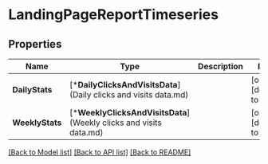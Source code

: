 # LandingPageReportTimeseries

## Properties
Name | Type | Description | Notes
------------ | ------------- | ------------- | -------------
**DailyStats** | [***DailyClicksAndVisitsData**](Daily clicks and visits data.md) |  | [optional] [default to null]
**WeeklyStats** | [***WeeklyClicksAndVisitsData**](Weekly clicks and visits data.md) |  | [optional] [default to null]

[[Back to Model list]](../README.md#documentation-for-models) [[Back to API list]](../README.md#documentation-for-api-endpoints) [[Back to README]](../README.md)


